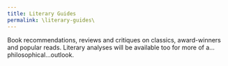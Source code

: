 ```yaml
---
title: Literary Guides
permalink: \literary-guides\
---
```

Book recommendations, reviews and critiques on classics, award-winners and popular reads. Literary analyses will be available too for more of a…philosophical…outlook.
